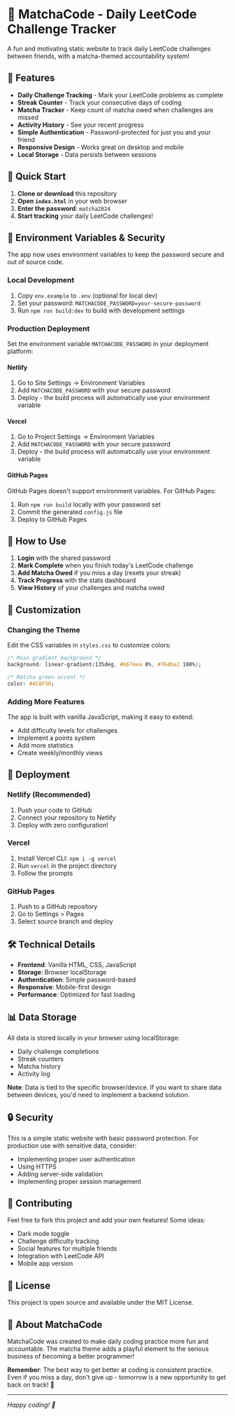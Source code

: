 # 🍵 MatchaCode - Daily LeetCode Challenge Tracker

A fun and motivating static website to track daily LeetCode challenges between friends, with a matcha-themed accountability system!

## 🌟 Features

- **Daily Challenge Tracking** - Mark your LeetCode problems as complete
- **Streak Counter** - Track your consecutive days of coding
- **Matcha Tracker** - Keep count of matcha owed when challenges are missed
- **Activity History** - See your recent progress
- **Simple Authentication** - Password-protected for just you and your friend
- **Responsive Design** - Works great on desktop and mobile
- **Local Storage** - Data persists between sessions

## 🚀 Quick Start

1. **Clone or download** this repository
2. **Open `index.html`** in your web browser
3. **Enter the password**: `matcha2024`
4. **Start tracking** your daily LeetCode challenges!

## 🔐 Environment Variables & Security

The app now uses environment variables to keep the password secure and out of source code.

### Local Development
1. Copy `env.example` to `.env` (optional for local dev)
2. Set your password: `MATCHACODE_PASSWORD=your-secure-password`
3. Run `npm run build:dev` to build with development settings

### Production Deployment
Set the environment variable `MATCHACODE_PASSWORD` in your deployment platform:

#### Netlify
1. Go to Site Settings → Environment Variables
2. Add `MATCHACODE_PASSWORD` with your secure password
3. Deploy - the build process will automatically use your environment variable

#### Vercel
1. Go to Project Settings → Environment Variables
2. Add `MATCHACODE_PASSWORD` with your secure password
3. Deploy - the build process will automatically use your environment variable

#### GitHub Pages
GitHub Pages doesn't support environment variables. For GitHub Pages:
1. Run `npm run build` locally with your password set
2. Commit the generated `config.js` file
3. Deploy to GitHub Pages

## 📱 How to Use

1. **Login** with the shared password
2. **Mark Complete** when you finish today's LeetCode challenge
3. **Add Matcha Owed** if you miss a day (resets your streak)
4. **Track Progress** with the stats dashboard
5. **View History** of your challenges and matcha owed

## 🎨 Customization

### Changing the Theme
Edit the CSS variables in `styles.css` to customize colors:

```css
/* Main gradient background */
background: linear-gradient(135deg, #667eea 0%, #764ba2 100%);

/* Matcha green accent */
color: #4CAF50;
```

### Adding More Features
The app is built with vanilla JavaScript, making it easy to extend:

- Add difficulty levels for challenges
- Implement a points system
- Add more statistics
- Create weekly/monthly views

## 🚀 Deployment

### Netlify (Recommended)
1. Push your code to GitHub
2. Connect your repository to Netlify
3. Deploy with zero configuration!

### Vercel
1. Install Vercel CLI: `npm i -g vercel`
2. Run `vercel` in the project directory
3. Follow the prompts

### GitHub Pages
1. Push to a GitHub repository
2. Go to Settings > Pages
3. Select source branch and deploy

## 🛠️ Technical Details

- **Frontend**: Vanilla HTML, CSS, JavaScript
- **Storage**: Browser localStorage
- **Authentication**: Simple password-based
- **Responsive**: Mobile-first design
- **Performance**: Optimized for fast loading

## 📊 Data Storage

All data is stored locally in your browser using localStorage:
- Daily challenge completions
- Streak counters
- Matcha history
- Activity log

**Note**: Data is tied to the specific browser/device. If you want to share data between devices, you'd need to implement a backend solution.

## 🔒 Security

This is a simple static website with basic password protection. For production use with sensitive data, consider:
- Implementing proper user authentication
- Using HTTPS
- Adding server-side validation
- Implementing proper session management

## 🤝 Contributing

Feel free to fork this project and add your own features! Some ideas:
- Dark mode toggle
- Challenge difficulty tracking
- Social features for multiple friends
- Integration with LeetCode API
- Mobile app version

## 📄 License

This project is open source and available under the MIT License.

## 🍵 About MatchaCode

MatchaCode was created to make daily coding practice more fun and accountable. The matcha theme adds a playful element to the serious business of becoming a better programmer!

**Remember**: The best way to get better at coding is consistent practice. Even if you miss a day, don't give up - tomorrow is a new opportunity to get back on track! 💪

---

*Happy coding! 🚀*